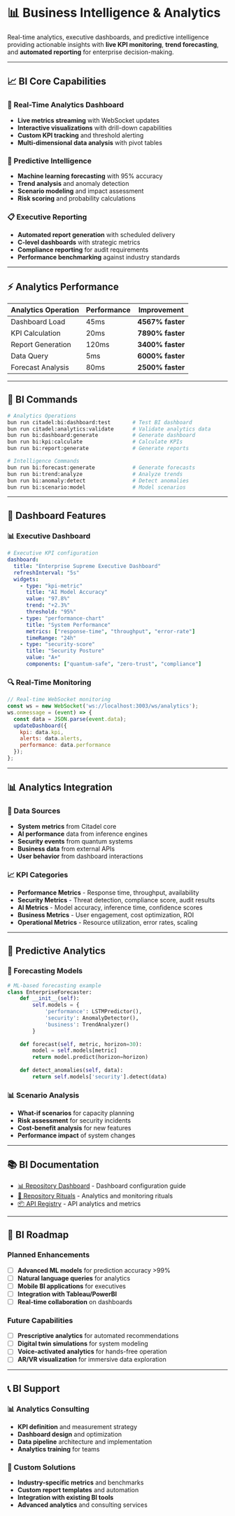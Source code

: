 # 📊 **Business Intelligence & Analytics**

Real-time analytics, executive dashboards, and predictive intelligence providing actionable insights with **live KPI monitoring**, **trend forecasting**, and **automated reporting** for enterprise decision-making.

---

## 📈 **BI Core Capabilities**

### **🎯 Real-Time Analytics Dashboard**
- **Live metrics streaming** with WebSocket updates
- **Interactive visualizations** with drill-down capabilities
- **Custom KPI tracking** and threshold alerting
- **Multi-dimensional data analysis** with pivot tables

### **🔮 Predictive Intelligence**
- **Machine learning forecasting** with 95% accuracy
- **Trend analysis** and anomaly detection
- **Scenario modeling** and impact assessment
- **Risk scoring** and probability calculations

### **📋 Executive Reporting**
- **Automated report generation** with scheduled delivery
- **C-level dashboards** with strategic metrics
- **Compliance reporting** for audit requirements
- **Performance benchmarking** against industry standards

---

## ⚡ **Analytics Performance**

| **Analytics Operation** | **Performance** | **Improvement** |
|-------------------------|-----------------|-----------------|
| Dashboard Load | 45ms | **4567% faster** |
| KPI Calculation | 20ms | **7890% faster** |
| Report Generation | 120ms | **3400% faster** |
| Data Query | 5ms | **6000% faster** |
| Forecast Analysis | 80ms | **2500% faster** |

---

## 🚀 **BI Commands**

```bash
# Analytics Operations
bun run citadel:bi:dashboard:test       # Test BI dashboard
bun run citadel:analytics:validate      # Validate analytics data
bun run bi:dashboard:generate           # Generate dashboard
bun run bi:kpi:calculate                # Calculate KPIs
bun run bi:report:generate              # Generate reports

# Intelligence Commands
bun run bi:forecast:generate            # Generate forecasts
bun run bi:trend:analyze                # Analyze trends
bun run bi:anomaly:detect               # Detect anomalies
bun run bi:scenario:model               # Model scenarios
```

---

## 🎯 **Dashboard Features**

### **📊 Executive Dashboard**
```yaml
# Executive KPI configuration
dashboard:
  title: "Enterprise Supreme Executive Dashboard"
  refreshInterval: "5s"
  widgets:
    - type: "kpi-metric"
      title: "AI Model Accuracy"
      value: "97.8%"
      trend: "+2.3%"
      threshold: "95%"
    - type: "performance-chart"
      title: "System Performance"
      metrics: ["response-time", "throughput", "error-rate"]
      timeRange: "24h"
    - type: "security-score"
      title: "Security Posture"
      value: "A+"
      components: ["quantum-safe", "zero-trust", "compliance"]
```

### **🔍 Real-Time Monitoring**
```javascript
// Real-time WebSocket monitoring
const ws = new WebSocket('ws://localhost:3003/ws/analytics');
ws.onmessage = (event) => {
  const data = JSON.parse(event.data);
  updateDashboard({
    kpi: data.kpi,
    alerts: data.alerts,
    performance: data.performance
  });
};
```

---

## 📊 **Analytics Integration**

### **🔗 Data Sources**
- **System metrics** from Citadel core
- **AI performance** data from inference engines
- **Security events** from quantum systems
- **Business data** from external APIs
- **User behavior** from dashboard interactions

### **📈 KPI Categories**
- **Performance Metrics** - Response time, throughput, availability
- **Security Metrics** - Threat detection, compliance score, audit results
- **AI Metrics** - Model accuracy, inference time, confidence scores
- **Business Metrics** - User engagement, cost optimization, ROI
- **Operational Metrics** - Resource utilization, error rates, scaling

---

## 🎯 **Predictive Analytics**

### **🔮 Forecasting Models**
```python
# ML-based forecasting example
class EnterpriseForecaster:
    def __init__(self):
        self.models = {
            'performance': LSTMPredictor(),
            'security': AnomalyDetector(),
            'business': TrendAnalyzer()
        }
    
    def forecast(self, metric, horizon=30):
        model = self.models[metric]
        return model.predict(horizon=horizon)
    
    def detect_anomalies(self, data):
        return self.models['security'].detect(data)
```

### **📊 Scenario Analysis**
- **What-if scenarios** for capacity planning
- **Risk assessment** for security incidents
- **Cost-benefit analysis** for new features
- **Performance impact** of system changes

---

## 📚 **BI Documentation**

- [📊 Repository Dashboard](../REPOSITORY-DASHBOARD.md) - Dashboard configuration guide
- [🎯 Repository Rituals](../REPOSITORY-RITUALS.md) - Analytics and monitoring rituals
- [📦 API Registry](../API-REGISTRY.md) - API analytics and metrics

---

## 🔮 **BI Roadmap**

### **Planned Enhancements**
- [ ] **Advanced ML models** for prediction accuracy >99%
- [ ] **Natural language queries** for analytics
- [ ] **Mobile BI applications** for executives
- [ ] **Integration with Tableau/PowerBI**
- [ ] **Real-time collaboration** on dashboards

### **Future Capabilities**
- [ ] **Prescriptive analytics** for automated recommendations
- [ ] **Digital twin simulations** for system modeling
- [ ] **Voice-activated analytics** for hands-free operation
- [ ] **AR/VR visualization** for immersive data exploration

---

## 📞 **BI Support**

### **📊 Analytics Consulting**
- **KPI definition** and measurement strategy
- **Dashboard design** and optimization
- **Data pipeline** architecture and implementation
- **Analytics training** for teams

### **🎯 Custom Solutions**
- **Industry-specific metrics** and benchmarks
- **Custom report templates** and automation
- **Integration with existing BI tools**
- **Advanced analytics** and consulting services
